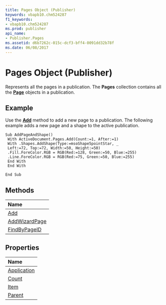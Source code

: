 ```yaml
---
title: Pages Object (Publisher)
keywords: vbapb10.chm524287
f1_keywords:
- vbapb10.chm524287
ms.prod: publisher
api_name:
- Publisher.Pages
ms.assetid: d6b7262c-015c-dcf3-bff4-0091dd32b78f
ms.date: 06/08/2017
---
```



# Pages Object (Publisher)

Represents all the pages in a publication. The  **Pages** collection contains all the **[Page](Publisher.Page.md)** objects in a publication.
 


## Example

Use the  **[Add](Publisher.Pages.Add.md)** method to add a new page to a publication. The following example adds a new page and a shape to the active publication.
 

 

```
Sub AddPageAndShape() 
 With ActiveDocument.Pages.Add(Count:=1, After:=1) 
 With .Shapes.AddShape(Type:=msoShape5pointStar, _ 
 Left:=72, Top:=72, Width:=50, Height:=50) 
 .Fill.ForeColor.RGB = RGB(Red:=128, Green:=50, Blue:=255) 
 .Line.ForeColor.RGB = RGB(Red:=75, Green:=50, Blue:=255) 
 End With 
 End With 
 
End Sub
```


## Methods



|**Name**|
|:-----|
|[Add](Publisher.Pages.Add.md)|
|[AddWizardPage](Publisher.Pages.AddWizardPage.md)|
|[FindByPageID](Publisher.Pages.FindByPageID.md)|

## Properties



|**Name**|
|:-----|
|[Application](Publisher.Pages.Application.md)|
|[Count](Publisher.Pages.Count.md)|
|[Item](Publisher.Pages.Item.md)|
|[Parent](pages-parent-property-publisher.md)|

